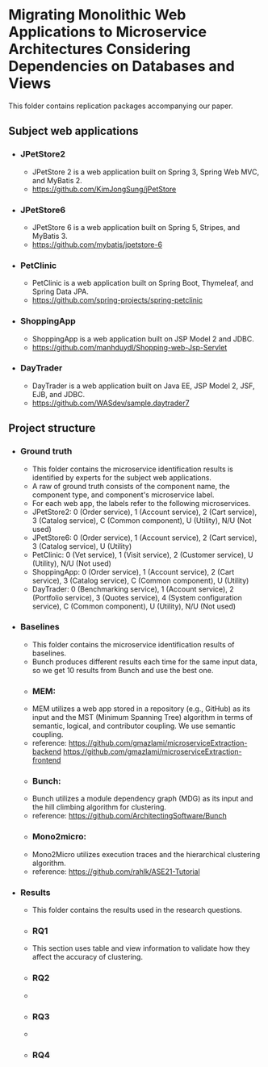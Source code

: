 # Migrating Monolithic Web Applications to Microservice Architectures Considering Dependencies on Databases and Views
This folder contains replication packages accompanying our paper.

## Subject web applications
+ ### JPetStore2
    - JPetStore 2 is a web application built on Spring 3, Spring Web MVC, and MyBatis 2.
    - https://github.com/KimJongSung/jPetStore
+ ### JPetStore6
    - JPetStore 6 is a web application built on Spring 5, Stripes, and MyBatis 3.
    - https://github.com/mybatis/jpetstore-6
+ ### PetClinic
    - PetClinic is a web application built on Spring Boot, Thymeleaf, and Spring Data JPA.
    - https://github.com/spring-projects/spring-petclinic
+ ### ShoppingApp
    - ShoppingApp is a web application built on JSP Model 2 and JDBC.
    - https://github.com/manhduydl/Shopping-web-Jsp-Servlet
+ ### DayTrader
    - DayTrader is a web application built on Java EE, JSP Model 2, JSF, EJB, and JDBC.
    - https://github.com/WASdev/sample.daytrader7
## Project structure
+ ### Ground truth
    - This folder contains the microservice identification results is identified by experts for the subject web applications.
    - A raw of ground truth consists of the component name, the component type, and component's microservice label.
    - For each web app, the labels refer to the following microservices.
    - JPetStore2: 0 (Order service), 1 (Account service), 2 (Cart service), 3 (Catalog service), C (Common component), U (Utility), N/U (Not used)
    - JPetStore6: 0 (Order service), 1 (Account service), 2 (Cart service), 3 (Catalog service), U (Utility)
    - PetClinic: 0 (Vet service), 1 (Visit service), 2 (Customer service), U (Utility), N/U (Not used)
    - ShoppingApp: 0 (Order service), 1 (Account service), 2 (Cart service), 3 (Catalog service), C (Common component), U (Utility)
    - DayTrader: 0 (Benchmarking service), 1 (Account service), 2 (Portfolio service), 3 (Quotes service), 4 (System configuration service), C (Common component), U (Utility), N/U (Not used)
+ ### Baselines
    - This folder contains the microservice identification results of baselines.
    - Bunch produces different results each time for the same input data, so we get 10 results from Bunch and use the best one.
    - ### **MEM:** 
    - MEM utilizes a web app stored in a repository (e.g., GitHub) as its input and the MST (Minimum Spanning Tree) algorithm in terms of  semantic, logical, and contributor coupling. We use semantic coupling.
    - reference: https://github.com/gmazlami/microserviceExtraction-backend
    https://github.com/gmazlami/microserviceExtraction-frontend
    - ### **Bunch:** 
    - Bunch utilizes a module dependency graph (MDG) as its input and the hill climbing algorithm for clustering.
    - reference: https://github.com/ArchitectingSoftware/Bunch
    - ### **Mono2micro:** 
    - Mono2Micro utilizes execution traces and the hierarchical clustering algorithm.
    - reference: https://github.com/rahlk/ASE21-Tutorial
+ ### Results
    - This folder contains the results used in the research questions.
    - ### RQ1
    - This section uses table and view information to validate how they affect the accuracy of clustering.
    - ### RQ2
    -
    - ### RQ3
    -
    - ### RQ4